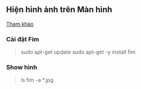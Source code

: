 ## Hiện hình ảnh trên Màn hình 
[Tham khảo](https://www.raspberrypi-spy.co.uk/2014/09/how-to-display-images-on-raspbian-command-line/)

### Cài đặt Fim
> sudo apt-get update
> sudo apt-get -y install fim

### Show hình
> ls
> fim -a *.jpg









